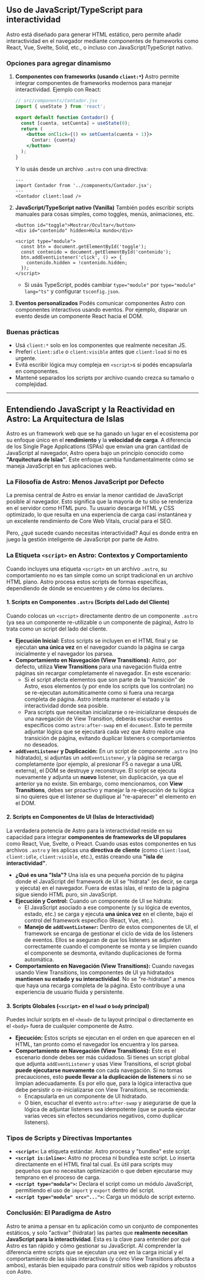 
## Uso de JavaScript/TypeScript para interactividad

Astro está diseñado para generar HTML estático, pero permite añadir interactividad en el navegador mediante componentes de frameworks como React, Vue, Svelte, Solid, etc., o incluso con JavaScript/TypeScript nativo.

### Opciones para agregar dinamismo

1. **Componentes con frameworks (usando `client:*`)**
   Astro permite integrar componentes de frameworks modernos para manejar interactividad. Ejemplo con React:

   ```jsx
   // src/components/Contador.jsx
   import { useState } from 'react';

   export default function Contador() {
     const [cuenta, setCuenta] = useState(0);
     return (
       <button onClick={() => setCuenta(cuenta + 1)}>
         Contar: {cuenta}
       </button>
     );
   }
   ```

   Y lo usás desde un archivo `.astro` con una directiva:

   ```astro
   ---
   import Contador from '../components/Contador.jsx';
   ---
   <Contador client:load />
   ```

2. **JavaScript/TypeScript nativo (Vanilla)**
   También podés escribir scripts manuales para cosas simples, como toggles, menús, animaciones, etc.

   ```astro
   <button id="toggle">Mostrar/Ocultar</button>
   <div id="contenido" hidden>Hola mundo</div>

   <script type="module">
     const btn = document.getElementById('toggle');
     const contenido = document.getElementById('contenido');
     btn.addEventListener('click', () => {
       contenido.hidden = !contenido.hidden;
     });
   </script>
   ```

   * Si usás TypeScript, podés cambiar `type="module"` por `type="module" lang="ts"` y configurar `tsconfig.json`.

3. **Eventos personalizados**
   Podés comunicar componentes Astro con componentes interactivos usando eventos. Por ejemplo, disparar un evento desde un componente React hacia el DOM.

### Buenas prácticas

* Usá `client:*` solo en los componentes que realmente necesitan JS.
* Preferí `client:idle` o `client:visible` antes que `client:load` si no es urgente.
* Evitá escribir lógica muy compleja en `<script>`s si podés encapsularla en componentes.
* Mantené separados los scripts por archivo cuando crezca su tamaño o complejidad.

---

## Entendiendo JavaScript y la Reactividad en Astro: La Arquitectura de Islas

Astro es un framework web que se ha ganado un lugar en el ecosistema por su enfoque único en el **rendimiento** y la **velocidad de carga**. A diferencia de los Single Page Applications (SPAs) que envían una gran cantidad de JavaScript al navegador, Astro opera bajo un principio conocido como **"Arquitectura de Islas"**. Este enfoque cambia fundamentalmente cómo se maneja JavaScript en tus aplicaciones web.

### La Filosofía de Astro: Menos JavaScript por Defecto

La premisa central de Astro es enviar la menor cantidad de JavaScript posible al navegador. Esto significa que la mayoría de tu sitio se renderiza en el servidor como HTML puro. Tu usuario descarga HTML y CSS optimizado, lo que resulta en una experiencia de carga casi instantánea y un excelente rendimiento de Core Web Vitals, crucial para el SEO.

Pero, ¿qué sucede cuando necesitas interactividad? Aquí es donde entra en juego la gestión inteligente de JavaScript por parte de Astro.

### La Etiqueta `<script>` en Astro: Contextos y Comportamiento

Cuando incluyes una etiqueta `<script>` en un archivo `.astro`, su comportamiento no es tan simple como un script tradicional en un archivo HTML plano. Astro procesa estos scripts de formas específicas, dependiendo de dónde se encuentren y de cómo los declares.

#### 1. Scripts en Componentes `.astro` (Scripts del Lado del Cliente)

Cuando colocas un `<script>` directamente dentro de un componente `.astro` (ya sea un componente re-utilizable o un componente de página), Astro lo trata como un script del lado del cliente.

* **Ejecución Inicial:** Estos scripts se incluyen en el HTML final y se ejecutan **una única vez** en el navegador cuando la página se carga inicialmente y el navegador los parsea.
* **Comportamiento en Navegación (View Transitions):** Astro, por defecto, utiliza **View Transitions** para una navegación fluida entre páginas sin recargar completamente el navegador. En este escenario:
    * Si el script afecta elementos que son parte de la "transición" de Astro, esos elementos (y por ende los scripts que los controlan) no se re-ejecutan automáticamente como si fuera una recarga completa de página. Astro intenta mantener el estado y la interactividad donde sea posible.
    * Para scripts que necesitan inicializarse o re-inicializarse después de una navegación de View Transition, deberás escuchar eventos específicos como `astro:after-swap` en el `document`. Esto te permite adjuntar lógica que se ejecutará cada vez que Astro realice una transición de página, evitando duplicar listeners o comportamientos no deseados.
* **`addEventListener` y Duplicación:** En un script de componente `.astro` (no hidratado), si adjuntas un `addEventListener`, y la página se recarga completamente (por ejemplo, al presionar F5 o navegar a una URL externa), el DOM se destruye y reconstruye. El script se ejecuta nuevamente y adjunta un **nuevo** listener, sin duplicación, ya que el anterior ya no existe. Sin embargo, como mencionamos, con **View Transitions**, debes ser proactivo y manejar la re-ejecución de tu lógica si no quieres que el listener se duplique al "re-aparecer" el elemento en el DOM.

#### 2. Scripts en Componentes de UI (Islas de Interactividad)

La verdadera potencia de Astro para la interactividad reside en su capacidad para integrar **componentes de frameworks de UI populares** como React, Vue, Svelte, o Preact. Cuando usas estos componentes en tus archivos `.astro` y les aplicas una **directiva de cliente** (como `client:load`, `client:idle`, `client:visible`, etc.), estás creando una **"isla de interactividad"**.

* **¿Qué es una "Isla"?** Una isla es una pequeña porción de tu página donde el JavaScript del framework de UI se "hidrata" (es decir, se carga y ejecuta) en el navegador. Fuera de estas islas, el resto de la página sigue siendo HTML puro, sin JavaScript.
* **Ejecución y Control:** Cuando un componente de UI se hidrata:
    * El JavaScript asociado a ese componente (y su lógica de eventos, estado, etc.) se carga y ejecuta **una única vez** en el cliente, bajo el control del framework específico (React, Vue, etc.).
    * **Manejo de `addEventListener`:** Dentro de estos componentes de UI, el framework se encarga de gestionar el ciclo de vida de los listeners de eventos. Ellos se aseguran de que los listeners se adjunten correctamente cuando el componente se monta y se limpien cuando el componente se desmonta, evitando duplicaciones de forma automática.
* **Comportamiento en Navegación (View Transitions):** Cuando navegas usando View Transitions, los componentes de UI ya hidratados **mantienen su estado y su interactividad**. No se "re-hidratan" a menos que haya una recarga completa de la página. Esto contribuye a una experiencia de usuario fluida y persistente.

#### 3. Scripts Globales (`<script>` en el `head` o `body` principal)

Puedes incluir scripts en el `<head>` de tu layout principal o directamente en el `<body>` fuera de cualquier componente de Astro.

* **Ejecución:** Estos scripts se ejecutan en el orden en que aparecen en el HTML, tan pronto como el navegador los encuentra y los parsea.
* **Comportamiento en Navegación (View Transitions):** Este es el escenario donde debes ser más cuidadoso. Si tienes un script global que adjunta `addEventListener` y usas View Transitions, el script global **puede ejecutarse nuevamente** con cada navegación. Si no tomas precauciones, esto **puede llevar a la duplicación de listeners** si no se limpian adecuadamente. Es por ello que, para la lógica interactiva que debe persistir o re-inicializarse con View Transitions, se recomienda:
    * Encapsularla en un componente de UI hidratado.
    * O bien, escuchar el evento `astro:after-swap` y asegurarse de que la lógica de adjuntar listeners sea idempotente (que se pueda ejecutar varias veces sin efectos secundarios negativos, como duplicar listeners).

### Tipos de Scripts y Directivas Importantes

* **`<script>`:** La etiqueta estándar. Astro procesa y "bundlea" este script.
* **`<script is:inline>`:** Astro *no* procesa ni bundlea este script. Lo inserta directamente en el HTML final tal cual. Es útil para scripts muy pequeños que no necesitan optimización o que deben ejecutarse muy temprano en el proceso de carga.
* **`<script type="module">`:** Declara el script como un módulo JavaScript, permitiendo el uso de `import` y `export` dentro del script.
* **`<script type="module" src="...">`:** Carga un módulo de script externo.

### Conclusión: El Paradigma de Astro

Astro te anima a pensar en tu aplicación como un conjunto de componentes estáticos, y solo "activar" (hidratar) las partes que **realmente necesitan JavaScript para la interactividad**. Esta es la clave para entender por qué Astro es tan rápido y cómo gestionar su JavaScript. Al comprender la diferencia entre scripts que se ejecutan una vez en la carga inicial y el comportamiento de las islas interactivas (y cómo View Transitions afecta a ambos), estarás bien equipado para construir sitios web rápidos y robustos con Astro.

